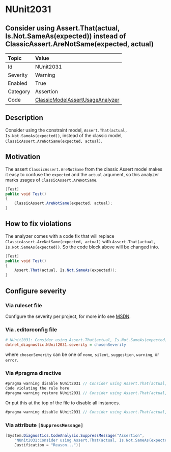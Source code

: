 # NUnit2031

## Consider using Assert.That(actual, Is.Not.SameAs(expected)) instead of ClassicAssert.AreNotSame(expected, actual)

| Topic    | Value
| :--      | :--
| Id       | NUnit2031
| Severity | Warning
| Enabled  | True
| Category | Assertion
| Code     | [ClassicModelAssertUsageAnalyzer](https://github.com/nunit/nunit.analyzers/blob/4.4.0/src/nunit.analyzers/ClassicModelAssertUsage/ClassicModelAssertUsageAnalyzer.cs)

## Description

Consider using the constraint model, `Assert.That(actual, Is.Not.SameAs(expected))`, instead of the classic model,
`ClassicAssert.AreNotSame(expected, actual)`.

## Motivation

The assert `ClassicAssert.AreNotSame` from the classic Assert model makes it easy to confuse the `expected` and the
`actual` argument, so this analyzer marks usages of `ClassicAssert.AreNotSame`.

```csharp
[Test]
public void Test()
{
    ClassicAssert.AreNotSame(expected, actual);
}
```

## How to fix violations

The analyzer comes with a code fix that will replace `ClassicAssert.AreNotSame(expected, actual)` with
`Assert.That(actual, Is.Not.SameAs(expected))`. So the code block above will be changed into.

```csharp
[Test]
public void Test()
{
    Assert.That(actual, Is.Not.SameAs(expected));
}
```

<!-- start generated config severity -->
## Configure severity

### Via ruleset file

Configure the severity per project, for more info see
[MSDN](https://learn.microsoft.com/en-us/visualstudio/code-quality/using-rule-sets-to-group-code-analysis-rules?view=vs-2022).

### Via .editorconfig file

```ini
# NUnit2031: Consider using Assert.That(actual, Is.Not.SameAs(expected)) instead of ClassicAssert.AreNotSame(expected, actual)
dotnet_diagnostic.NUnit2031.severity = chosenSeverity
```

where `chosenSeverity` can be one of `none`, `silent`, `suggestion`, `warning`, or `error`.

### Via #pragma directive

```csharp
#pragma warning disable NUnit2031 // Consider using Assert.That(actual, Is.Not.SameAs(expected)) instead of ClassicAssert.AreNotSame(expected, actual)
Code violating the rule here
#pragma warning restore NUnit2031 // Consider using Assert.That(actual, Is.Not.SameAs(expected)) instead of ClassicAssert.AreNotSame(expected, actual)
```

Or put this at the top of the file to disable all instances.

```csharp
#pragma warning disable NUnit2031 // Consider using Assert.That(actual, Is.Not.SameAs(expected)) instead of ClassicAssert.AreNotSame(expected, actual)
```

### Via attribute `[SuppressMessage]`

```csharp
[System.Diagnostics.CodeAnalysis.SuppressMessage("Assertion",
    "NUnit2031:Consider using Assert.That(actual, Is.Not.SameAs(expected)) instead of ClassicAssert.AreNotSame(expected, actual)",
    Justification = "Reason...")]
```
<!-- end generated config severity -->
